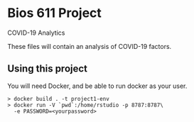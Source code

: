 Bios 611 Project
================
COVID-19 Analytics

These files will contain an analysis of COVID-19 factors.

Using this project
-----------------

You will need Docker, and be able to run docker as your user.

    > docker build . -t project1-env
    > docker run -V `pwd`:/home/rstudio -p 8787:8787\
      -e PASSWORD=<yourpassword>